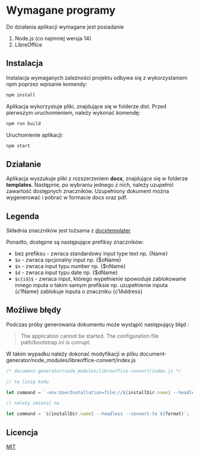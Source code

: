 # Wymagane programy

Do działania aplikacji wymagane jest posiadanie

1. Node.js (co najmniej wersja 14)
2. LibreOffice

## Instalacja

Instalacja wymaganych zależności projektu odbywa się z wykorzystaniem npm poprzez wpisanie komendy:

```bash
npm install
```

Aplikacja wykorzystuje pliki, znajdujące się w folderze dist. Przed pierwszym uruchomieniem, należy wykonać komendę:

```bash
npm run build
```

Uruchomienie aplikacji:

```bash
npm start
```

## Działanie

Aplikacja wyszukuje pliki z rozszerzeniem **docx**, znajdujące się w folderze **templates**. Następnie, po wybraniu jednego z nich, należy uzupełnić zawartość dostępnych znaczników. Uzupełniony dokument można wygenerować i pobrać w formacie docx oraz pdf.

## Legenda

Składnia znaczników jest tożsama z [docxtemplater](https://docxtemplater.com/docs/tag-types/)

Ponadto, dostępne są następujące prefiksy znaczników:

- bez prefiksu - zwraca standardowy input type text np. {Name}
- `$o` - zwraca opcjonalny input np. {$oName}
- `$n` - zwraca input typu number np. {$nName}
- `$d` - zwraca input typu date np. {$dName}
- `$c{id}$` - zwraca input, którego wypełnienie spowoduje zablokowanie innego inputa o takim samym prefiksie np. uzupełnienie inputa {$c1$Name} zablokuje inputa o znaczniku {$c1$Address}

## Możliwe błędy

Podczas próby generowania dokumentu może wystąpić następujący błąd :

> The application cannot be started.
> The configuration file path/bootstrap.ini is corrupt.

W takim wypadku należy dokonać modyfikacji w pliku document-generator/node_modules/libreoffice-convert/index.js

```javascript
/* document-generator/node_modules/libreoffice-convert/index.js */

// tę linię kodu

let command = `-env:UserInstallation=file://${installDir.name} --headless --convert-to ${format}`;

// należy zmienić na

let command = `${installDir.name} --headless --convert-to ${format}`;
```

## Licencja

[MIT](https://choosealicense.com/licenses/mit/)
